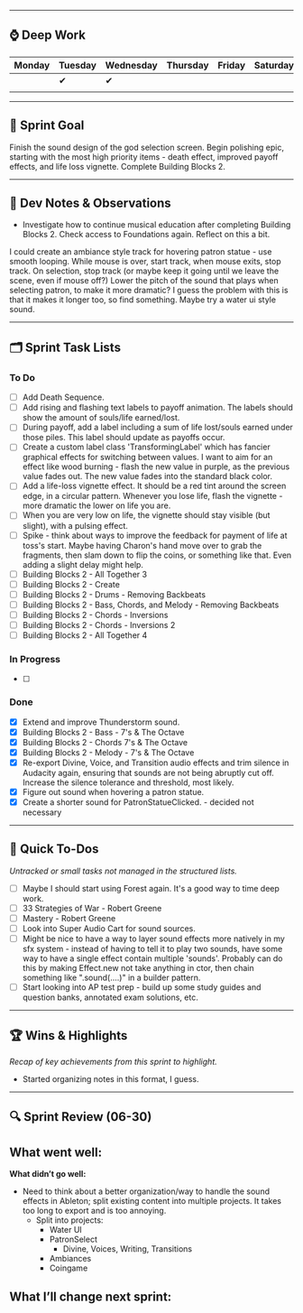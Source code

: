 
---
## ⌚ Deep Work
| Monday | Tuesday | Wednesday | Thursday | Friday | Saturday | Sunday |
| ------ | ------- | --------- | -------- | ------ | -------- | ------ |
|        | ✔       | ✔         |          |        |          |        |
|        |         |           |          |        |          |        |

---
## 🎯 Sprint Goal  
Finish the sound design of the god selection screen. Begin polishing epic, starting with the most high priority items - death effect, improved payoff effects, and life loss vignette. Complete Building Blocks 2.

---
## 🧠 Dev Notes & Observations  
- Investigate how to continue musical education after completing Building Blocks 2. Check access to Foundations again. Reflect on this a bit.

I could create an ambiance style track for hovering patron statue - use smooth looping. While mouse is over, start track, when mouse exits, stop track. On selection, stop track (or maybe keep it going until we leave the scene, even if mouse off?)
Lower the pitch of the sound that plays when selecting patron, to make it more dramatic? I guess the problem with this is that it makes it longer too, so find something. Maybe try a water ui style sound.

---
## 🗂️ Sprint Task Lists
### To Do  
- [ ] Add Death Sequence.
- [ ] Add rising and flashing text labels to payoff animation. The labels should show the amount of souls/life earned/lost.
- [ ] During payoff, add a label including a sum of life lost/souls earned under those piles. This label should update as payoffs occur.
- [ ] Create a custom label class 'TransformingLabel' which has fancier graphical effects for switching between values. I want to aim for an effect like wood burning - flash the new value in purple, as the previous value fades out. The new value fades into the standard black color.
- [ ] Add a life-loss vignette effect. It should be a red tint around the screen edge, in a circular pattern. Whenever you lose life, flash the vignette - more dramatic the lower on life you are.
- [ ] When you are very low on life, the vignette should stay visible (but slight), with a pulsing effect. 
- [ ] Spike - think about ways to improve the feedback for payment of life at toss's start. Maybe having Charon's hand move over to grab the fragments, then slam down to flip the coins, or something like that. Even adding a slight delay might help. 
- [ ] Building Blocks 2 - All Together 3
- [ ] Building Blocks 2 - Create
- [ ] Building Blocks 2 - Drums - Removing Backbeats
- [ ] Building Blocks 2 - Bass, Chords, and Melody - Removing Backbeats
- [ ] Building Blocks 2 - Chords - Inversions
- [ ] Building Blocks 2 - Chords - Inversions 2
- [ ] Building Blocks 2 - All Together 4
### In Progress  
- [ ] 
### Done  
- [x] Extend and improve Thunderstorm sound.
- [x] Building Blocks 2 - Bass - 7's & The Octave 
- [x] Building Blocks 2 - Chords 7's & The Octave
- [x] Building Blocks 2 - Melody - 7's & The Octave
- [x] Re-export Divine, Voice, and Transition audio effects and trim silence in Audacity again, ensuring that sounds are not being abruptly cut off. Increase the silence tolerance and threshold, most likely.
- [x] Figure out sound when hovering a patron statue.
- [x] Create a shorter sound for PatronStatueClicked. - decided not necessary

---
## 📝 Quick To-Dos  
_Untracked or small tasks not managed in the structured lists._
- [ ] Maybe I should start using Forest again. It's a good way to time deep work.
- [ ] 33 Strategies of War - Robert Greene
- [ ] Mastery - Robert Greene
- [ ] Look into Super Audio Cart for sound sources. 
- [ ] Might be nice to have a way to layer sound effects more natively in my sfx system - instead of having to tell it to play two sounds, have some way to have a single effect contain multiple 'sounds'. Probably can do this by making Effect.new not take anything in ctor, then chain something like ".sound(....)" in a builder pattern.
- [ ] Start looking into AP test prep - build up some study guides and question banks, annotated exam solutions, etc.

---
## 🏆 Wins & Highlights
_Recap of key achievements from this sprint to highlight._
- Started organizing notes in this format, I guess.

---
## 🔍 Sprint Review (06-30)  
**What went well:**  
-  

**What didn’t go well:**  
-  Need to think about a better organization/way to handle the sound effects in Ableton; split existing content into multiple projects. It takes too long to export and is too annoying.
	- Split into projects:
		- Water UI
		- PatronSelect
			- Divine, Voices, Writing, Transitions
		- Ambiances
		- Coingame

**What I’ll change next sprint:**  
-  
